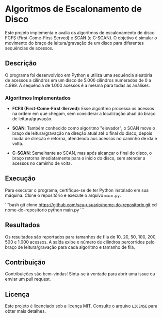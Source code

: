 # Algoritmos de Escalonamento de Disco

Este projeto implementa e avalia os algoritmos de escalonamento de disco FCFS (First-Come-First-Served) e SCAN (e C-SCAN). O objetivo é simular o movimento do braço de leitura/gravação de um disco para diferentes sequências de acessos.

## Descrição

O programa foi desenvolvido em Python e utiliza uma sequência aleatória de acessos a cilindros em um disco de 5.000 cilindros numerados de 0 a 4.999. A sequência de 1.000 acessos é a mesma para todas as análises.

### Algoritmos Implementados

- **FCFS (First-Come-First-Served)**: Esse algoritmo processa os acessos na ordem em que chegam, sem considerar a localização atual do braço de leitura/gravação.
  
- **SCAN**: Também conhecido como algoritmo "elevador", o SCAN move o braço de leitura/gravação na direção atual até o final do disco, depois muda de direção e retorna, atendendo aos acessos no caminho de ida e volta.
  
- **C-SCAN**: Semelhante ao SCAN, mas após alcançar o final do disco, o braço retorna imediatamente para o início do disco, sem atender a acessos no caminho de volta.

## Execução

Para executar o programa, certifique-se de ter Python instalado em sua máquina. Clone o repositório e execute o arquivo `main.py`.

\`\`\`bash
git clone https://github.com/seu-usuario/nome-do-repositorio.git
cd nome-do-repositorio
python main.py
\`\`\`

## Resultados

Os resultados são reportados para tamanhos de fila de 10, 20, 50, 100, 200, 500 e 1.000 acessos. A saída exibe o número de cilindros percorridos pelo braço de leitura/gravação para cada algoritmo e tamanho de fila.

## Contribuição

Contribuições são bem-vindas! Sinta-se à vontade para abrir uma issue ou enviar um pull request.

## Licença

Este projeto é licenciado sob a licença MIT. Consulte o arquivo `LICENSE` para obter mais detalhes.
